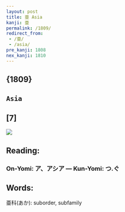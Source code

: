 ```yaml
---
layout: post
title: 亜 Asia
kanji: 亜
permalink: /1809/
redirect_from:
 - /亜/
 - /asia/
pre_kanji: 1808
nex_kanji: 1810
---
```


## {1809}

## `Asia`

## [7]

<div class="stroke"><img src="E4BA9C.png" /></div>

## Reading:

### On-Yomi: ア、アシア &mdash; Kun-Yomi: つ.ぐ

## Words:

亜科(あか): suborder, subfamily
